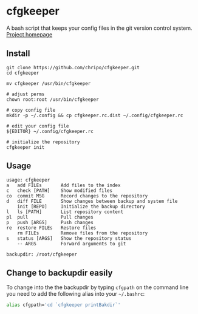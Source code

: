 cfgkeeper
=========

A bash script that keeps your config files in the git version control system. [Project homepage][1]


Install
-------

	git clone https://github.com/chripo/cfgkeeper.git
	cd cfgkeeper

	mv cfgkeeper /usr/bin/cfgkeeper

	# adjust perms
	chown root:root /usr/bin/cfgkeeper

	# copy config file
	mkdir -p ~/.config && cp cfgkeeper.rc.dist ~/.config/cfgkeeper.rc

	# edit your config file
	${EDITOR} ~/.config/cfgkeeper.rc

	# initialize the repository
	cfgkeeper init


Usage
-----

	usage: cfgkeeper
	a	add FILEs		Add files to the index
	c	check [PATH]	Show modified files
	co	commit MSG		Record changes to the repository
	d	diff FILE		Show changes between backup and system file
		init [REPO]		Initialize the backup directory
	l	ls [PATH]		List repository content
	pl	pull			Pull changes
	p	push [ARGS]		Push changes
	re	restore FILEs	Restore files
		rm FILEs		Remove files from the repository
	s	status [ARGS]	Show the repository status
		-- ARGS			Forward arguments to git

	backupdir: /root/cfgkeeper

Change to backupdir easily
------------------------

To change into the the backupdir by typing ```cfgpath``` on the command line you need to add the following alias into your ```~/.bashrc```:

```bash
alias cfgpath='cd `cfgkeeper printBakdir`'
```


[1]: http://www.christoph-polcin.com/project/cfgkeeper	"project homepage" 
[2]: https://github.com/chripo/cfgkeeper	"github repository"
